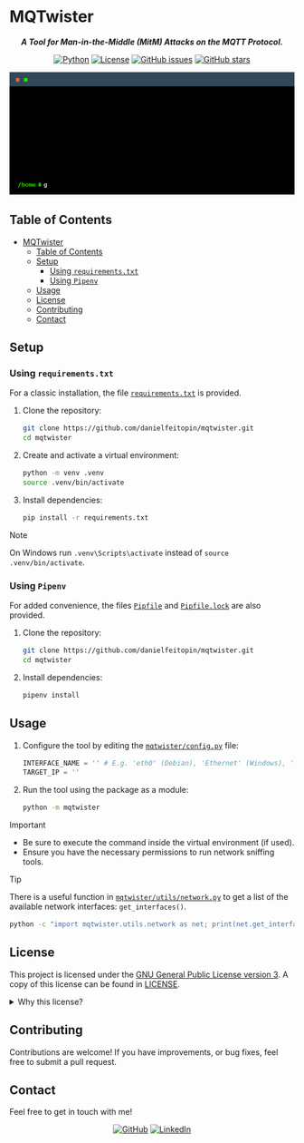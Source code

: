 # MQTwister

<div align="center">

***A Tool for Man-in-the-Middle (MitM) Attacks on the MQTT Protocol.***

[![Python](https://img.shields.io/badge/Python-black?logo=python&logoColor=white&labelColor=grey&color=%233776AB)](<#> "Python")
[![License](<https://img.shields.io/github/license/danielfeitopin/mqtwister>)](<LICENSE> "License")
[![GitHub issues](https://img.shields.io/github/issues/danielfeitopin/mqtwister)](<https://github.com/danielfeitopin/mqtwister> "Issues")
[![GitHub stars](https://img.shields.io/github/stars/danielfeitopin/mqtwister)](<https://github.com/danielfeitopin/mqtwister/stargazers> "Stars")

<div align="center" width="90%">

![Usage Example](./docs/img/readme-terminal.gif)

</div>

</div>

## Table of Contents

- [MQTwister](#mqtwister)
  - [Table of Contents](#table-of-contents)
  - [Setup](#setup)
    - [Using `requirements.txt`](#using-requirementstxt)
    - [Using `Pipenv`](#using-pipenv)
  - [Usage](#usage)
  - [License](#license)
  - [Contributing](#contributing)
  - [Contact](#contact)

## Setup

### Using `requirements.txt`

For a classic installation, the file [`requirements.txt`](requirements.txt) is provided.

1. Clone the repository:
    ```sh
    git clone https://github.com/danielfeitopin/mqtwister.git
    cd mqtwister
    ```

2. Create and activate a virtual environment:
    ```sh
    python -m venv .venv
    source .venv/bin/activate
    ```

3. Install dependencies:
    ```sh
    pip install -r requirements.txt
    ```

> [!NOTE]
> On Windows run `.venv\Scripts\activate` instead of `source .venv/bin/activate`.

### Using `Pipenv`

For added convenience, the files [`Pipfile`](Pipfile) and [`Pipfile.lock`](Pipfile.lock) are also provided.

1. Clone the repository:
    ```sh
    git clone https://github.com/danielfeitopin/mqtwister.git
    cd mqtwister
    ```

2. Install dependencies:
    ```sh
    pipenv install
    ```

## Usage

1. Configure the tool by editing the [`mqtwister/config.py`](mqtwister/config.py) file:

    ```python
    INTERFACE_NAME = '' # E.g. 'eth0' (Debian), 'Ethernet' (Windows), 'Wi-Fi' (Windows)
    TARGET_IP = ''
    ```

<!-- 1. Use `etterfilter` to compile the filter script:

    ```sh
    etterfilter filter.ecf -o filter.ef
    ``` -->

2. Run the tool using the package as a module:

    ```sh
    python -m mqtwister
    ```

> [!IMPORTANT]
> - Be sure to execute the command inside the virtual environment (if used).
> - Ensure you have the necessary permissions to run network sniffing tools.

> [!TIP]
>
> There is a useful function in [`mqtwister/utils/network.py`](mqtwister/utils/network.py) to get a list of the available network interfaces: `get_interfaces()`.
>
> ```sh
> python -c "import mqtwister.utils.network as net; print(net.get_interfaces())"
> ```

## License

This project is licensed under the [GNU General Public License version 3](<https://opensource.org/license/gpl-3-0>). A copy of this license can be found in [LICENSE](<LICENSE>).

<details>
<summary>Why this license?</summary>

The decision to license this project under the GNU General Public License version 3 (GPLv3) is based on legal compatibility, ethical considerations, and long-term sustainability. Furthermore, given that the project incorporates dependencies licensed under GPLv2 and BSD-3-Clause, GPLv3 ensures compliance while preserving the core principles of open-source software.

Regarding the GPLv2-licensed dependency, the compatibility depends on whether it is distributed under "GPLv2 or later" or strictly "GPLv2 only." As this is the former case, adopting GPLv3 is a legally valid choice that allows for greater flexibility.

The inclusion of BSD-3-Clause-licensed components does not pose a conflict, as BSD-licensed software can be freely integrated into GPL-licensed projects. The permissive nature of BSD-3-Clause allows its code to be incorporated into projects under more restrictive copyleft licenses, such as GPLv3, without violating its terms.

</details>

## Contributing

Contributions are welcome! If you have improvements, or bug fixes, feel free to submit a pull request.

## Contact

Feel free to get in touch with me!

<div align="center">

[![GitHub](https://img.shields.io/badge/GitHub-%23181717?style=for-the-badge&logo=github&logoColor=%23181717&color=white)](<https://github.com/danielfeitopin>)
[![LinkedIn](https://img.shields.io/badge/LinkedIn-white?style=for-the-badge&logo=linkedin&logoColor=white&color=%230A66C2)](<https://www.linkedin.com/in/danielfeitopin/>)

</div>
